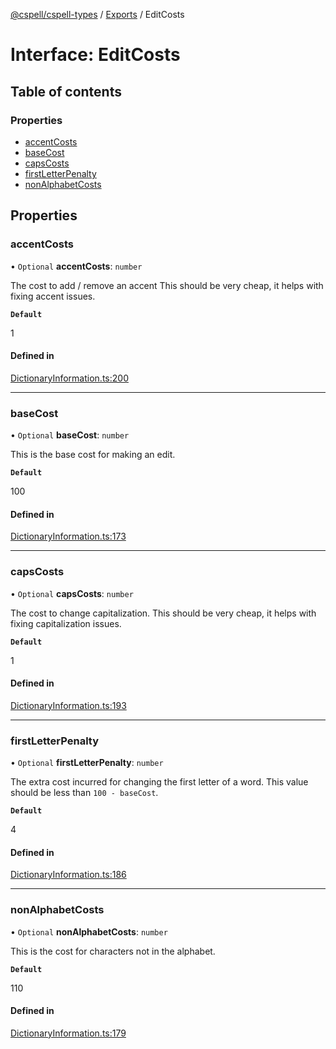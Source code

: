 [@cspell/cspell-types](../README.md) / [Exports](../modules.md) / EditCosts

# Interface: EditCosts

## Table of contents

### Properties

- [accentCosts](EditCosts.md#accentcosts)
- [baseCost](EditCosts.md#basecost)
- [capsCosts](EditCosts.md#capscosts)
- [firstLetterPenalty](EditCosts.md#firstletterpenalty)
- [nonAlphabetCosts](EditCosts.md#nonalphabetcosts)

## Properties

### accentCosts

• `Optional` **accentCosts**: `number`

The cost to add / remove an accent
This should be very cheap, it helps with fixing accent issues.

**`Default`**

1

#### Defined in

[DictionaryInformation.ts:200](https://github.com/streetsidesoftware/cspell/blob/bc3346a/packages/cspell-types/src/DictionaryInformation.ts#L200)

___

### baseCost

• `Optional` **baseCost**: `number`

This is the base cost for making an edit.

**`Default`**

100

#### Defined in

[DictionaryInformation.ts:173](https://github.com/streetsidesoftware/cspell/blob/bc3346a/packages/cspell-types/src/DictionaryInformation.ts#L173)

___

### capsCosts

• `Optional` **capsCosts**: `number`

The cost to change capitalization.
This should be very cheap, it helps with fixing capitalization issues.

**`Default`**

1

#### Defined in

[DictionaryInformation.ts:193](https://github.com/streetsidesoftware/cspell/blob/bc3346a/packages/cspell-types/src/DictionaryInformation.ts#L193)

___

### firstLetterPenalty

• `Optional` **firstLetterPenalty**: `number`

The extra cost incurred for changing the first letter of a word.
This value should be less than `100 - baseCost`.

**`Default`**

4

#### Defined in

[DictionaryInformation.ts:186](https://github.com/streetsidesoftware/cspell/blob/bc3346a/packages/cspell-types/src/DictionaryInformation.ts#L186)

___

### nonAlphabetCosts

• `Optional` **nonAlphabetCosts**: `number`

This is the cost for characters not in the alphabet.

**`Default`**

110

#### Defined in

[DictionaryInformation.ts:179](https://github.com/streetsidesoftware/cspell/blob/bc3346a/packages/cspell-types/src/DictionaryInformation.ts#L179)

